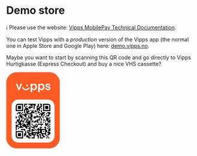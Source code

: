 <!-- START_METADATA
---
title: Demo store
sidebar_position: 120
pagination_next: null
pagination_prev: null
---
END_METADATA -->

# Demo store

<!-- START_COMMENT -->
ℹ️ Please use the website:
[Vipps MobilePay Technical Documentation](https://developer.vippsmobilepay.com/docs/vipps-developers/).
<!-- END_COMMENT -->

You can test Vipps with a *production* version of the Vipps app
(the normal one in Apple Store and Google Play) here:
[demo.vipps.no](https://demo.vipps.no).

Maybe you want to start by scanning this QR code and go directly to
Vipps Hurtigkasse (Express Checkout) and buy a nice VHS cassette?

![QR code to Vipps Hurtigkasse](images/demostore-qr-vipps-hurtigkasse_sm.png)
